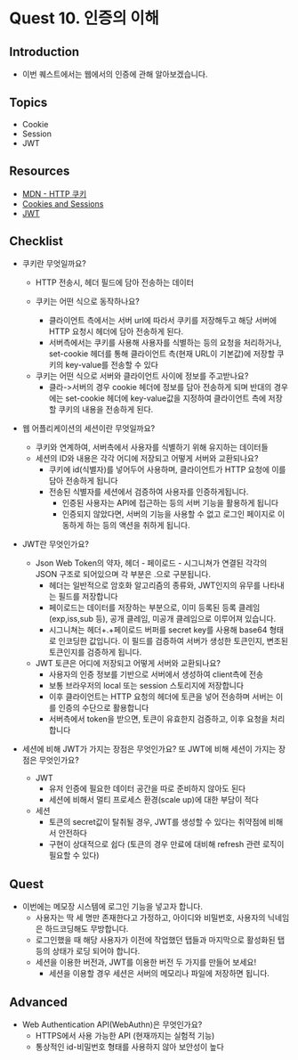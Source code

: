 # Quest 10. 인증의 이해

## Introduction

- 이번 퀘스트에서는 웹에서의 인증에 관해 알아보겠습니다.

## Topics

- Cookie
- Session
- JWT

## Resources

- [MDN - HTTP 쿠키](https://developer.mozilla.org/ko/docs/Web/HTTP/Cookies)
- [Cookies and Sessions](https://web.stanford.edu/~ouster/cgi-bin/cs142-fall10/lecture.php?topic=cookie)
- [JWT](https://jwt.io/)

## Checklist

- 쿠키란 무엇일까요?

  - HTTP 전송시, 헤더 필드에 담아 전송하는 데이터

  - 쿠키는 어떤 식으로 동작하나요?
    - 클라이언트 측에서는 서버 url에 따라서 쿠키를 저장해두고 해당 서버에 HTTP 요청시 헤더에 담아 전송하게 된다.
    - 서버측에서는 쿠키를 사용해 사용자를 식별하는 등의 요청을 처리하거나, set-cookie 헤더를 통해 클라이언트 측(현재 URL이 기본값)에 저장할 쿠키의 key-value를 전송할 수 있다

  * 쿠키는 어떤 식으로 서버와 클라이언트 사이에 정보를 주고받나요?
    - 클라->서버의 경우 cookie 헤더에 정보를 담아 전송하게 되며 반대의 경우에는 set-cookie 헤더에 key-value값을 지정하여 클라이언트 측에 저장할 쿠키의 내용을 전송하게 된다.

- 웹 어플리케이션의 세션이란 무엇일까요?

  - 쿠키와 연계하여, 서버측에서 사용자를 식별하기 위해 유지하는 데이터들

  * 세션의 ID와 내용은 각각 어디에 저장되고 어떻게 서버와 교환되나요?
    - 쿠키에 id(식별자)를 넣어두어 사용하며, 클라이언트가 HTTP 요청에 이를 담아 전송하게 됩니다
    - 전송된 식별자를 세션에서 검증하여 사용자를 인증하게됩니다.
      - 인증된 사용자는 API에 접근하는 등의 서버 기능을 활용하게 됩니다
      - 인증되지 않았다면, 서버의 기능을 사용할 수 없고 로그인 페이지로 이동하게 하는 등의 액션을 취하게 됩니다.

- JWT란 무엇인가요?

  - Json Web Token의 약자, 헤더 - 페이로드 - 시그니쳐가 연결된 각각의 JSON 구조로 되어있으며 각 부분은 .으로 구분됩니다.
    - 헤더는 일반적으로 암호화 알고리즘의 종류와, JWT인지의 유무를 나타내는 필드를 저장합니다
    - 페이로드는 데이터를 저장하는 부분으로, 이미 등록된 등록 클레임 (exp,iss,sub 등), 공개 클레임, 미공개 클레임으로 이루어져 있습니다.
    - 시그니쳐는 헤더+.+페이로드 버퍼를 secret key를 사용해 base64 형태로 인코딩한 값입니다. 이 필드를 검증하여 서버가 생성한 토큰인지, 변조된 토큰인지를 검증하게 됩니다.
  - JWT 토큰은 어디에 저장되고 어떻게 서버와 교환되나요?
    - 사용자의 인증 정보를 기반으로 서버에서 생성하여 client측에 전송
    - 보통 브라우저의 local 또는 session 스토리지에 저장합니다
    - 이후 클라이언트는 HTTP 요청의 헤더에 토큰을 넣어 전송하며 서버는 이를 인증의 수단으로 활용합니다
    - 서버측에서 token을 받으면, 토큰이 유효한지 검증하고, 이후 요청을 처리합니다

- 세션에 비해 JWT가 가지는 장점은 무엇인가요? 또 JWT에 비해 세션이 가지는 장점은 무엇인가요?

  - JWT
    - 유저 인증에 필요한 데이터 공간을 따로 준비하지 않아도 된다
    - 세션에 비해서 멀티 프로세스 환경(scale up)에 대한 부담이 적다
  - 세션
    - 토큰의 secret값이 탈취될 경우, JWT를 생성할 수 있다는 취약점에 비해서 안전하다
    - 구현이 상대적으로 쉽다 (토큰의 경우 만료에 대비해 refresh 관련 로직이 필요할 수 있다)

## Quest

- 이번에는 메모장 시스템에 로그인 기능을 넣고자 합니다.
  - 사용자는 딱 세 명만 존재한다고 가정하고, 아이디와 비밀번호, 사용자의 닉네임은 하드코딩해도 무방합니다.
  - 로그인했을 때 해당 사용자가 이전에 작업했던 탭들과 마지막으로 활성화된 탭 등의 상태가 로딩 되어야 합니다.
  - 세션을 이용한 버전과, JWT를 이용한 버전 두 가지를 만들어 보세요!
    - 세션을 이용할 경우 세션은 서버의 메모리나 파일에 저장하면 됩니다.

## Advanced

- Web Authentication API(WebAuthn)은 무엇인가요?
  - HTTPS에서 사용 가능한 API (현재까지는 실험적 기능)
  - 통상적인 id-비밀번호 형태를 사용하지 않아 보안성이 높다
